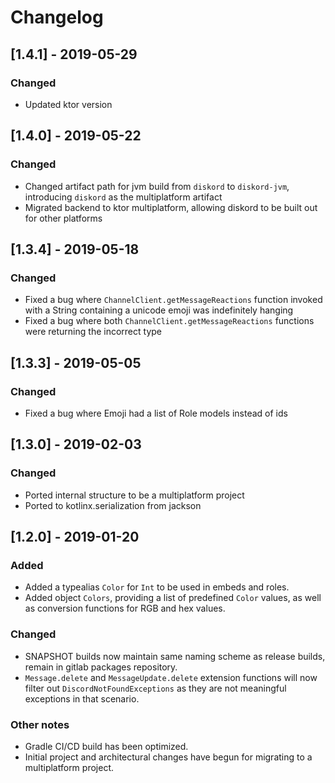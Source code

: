 # Changelog

## [1.4.1] - 2019-05-29

### Changed
- Updated ktor version

## [1.4.0] - 2019-05-22

### Changed
- Changed artifact path for jvm build from `diskord` to `diskord-jvm`, introducing `diskord` as the multiplatform artifact
- Migrated backend to ktor multiplatform, allowing diskord to be built out for other platforms

## [1.3.4] - 2019-05-18

### Changed
- Fixed a bug where `ChannelClient.getMessageReactions` function invoked with a String containing a unicode emoji was indefinitely hanging
- Fixed a bug where both `ChannelClient.getMessageReactions` functions were returning the incorrect type

## [1.3.3] - 2019-05-05

### Changed
- Fixed a bug where Emoji had a list of Role models instead of ids

## [1.3.0] - 2019-02-03

### Changed
- Ported internal structure to be a multiplatform project
- Ported to kotlinx.serialization from jackson

## [1.2.0] - 2019-01-20

### Added
- Added a typealias `Color` for `Int` to be used in embeds and roles.
- Added object `Colors`, providing a list of predefined `Color` values, as well as conversion functions for RGB and hex values.

### Changed
- SNAPSHOT builds now maintain same naming scheme as release builds, remain in gitlab packages repository.
- `Message.delete` and `MessageUpdate.delete` extension functions will now filter out `DiscordNotFoundExceptions` as they are not meaningful exceptions in that scenario.

### Other notes
- Gradle CI/CD build has been optimized.
- Initial project and architectural changes have begun for migrating to a multiplatform project.
